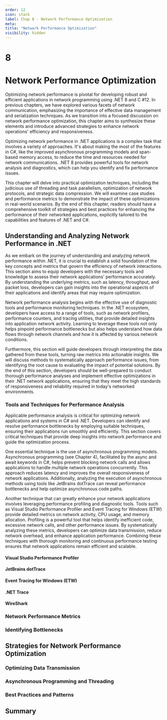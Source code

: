 ```yaml
---
order: 12
icon: stack
label: Chap 8 - Network Performance Optimization
meta:
title: "Network Performance Optimization"
visibility: hidden
---
```

# 8

# Network Performance Optimization

Optimizing network performance is pivotal for developing robust and efficient applications in network programming using .NET 8 and C #12. In previous chapters, we have explored various facets of network communication, emphasizing the importance of effective data management and serialization techniques. As we transition into a focused discussion on network performance optimization, this chapter aims to synthesize these elements and introduce advanced strategies to enhance network operations' efficiency and responsiveness.

Optimizing network performance in .NET applications is a complex task that involves a variety of approaches. It's about making the most of the features in C#, like the improved asynchronous programming models and span-based memory access, to reduce the time and resources needed for network communications. .NET 8 provides powerful tools for network analysis and diagnostics, which can help you identify and fix performance issues.

This chapter will delve into practical optimization techniques, including the judicious use of threading and task parallelism, optimization of network protocols, and strategic data compression. We will examine case studies and performance metrics to demonstrate the impact of these optimizations in real-world scenarios. By the end of this chapter, readers should have a comprehensive toolkit of strategies and best practices for enhancing the performance of their networked applications, explicitly tailored to the capabilities and features of .NET and C#.

## Understanding and Analyzing Network Performance in .NET

As we embark on the journey of understanding and analyzing network performance within .NET, it is crucial to establish a solid foundation of the key concepts and metrics that govern the efficiency of network interactions. This section aims to equip developers with the necessary tools and knowledge to assess their network applications' performance accurately. By understanding the underlying metrics, such as latency, throughput, and packet loss, developers can gain insights into the operational aspects of their applications and identify areas that may require optimization.

Network performance analysis begins with the effective use of diagnostic tools and performance monitoring techniques. In the .NET ecosystem, developers have access to a range of tools, such as network profilers, performance counters, and tracing utilities, that provide detailed insights into application network activity. Learning to leverage these tools not only helps pinpoint performance bottlenecks but also helps understand how data flows through network channels and how it is affected by various network conditions.

Furthermore, this section will guide developers through interpreting the data gathered from these tools, turning raw metrics into actionable insights. We will discuss methods to systematically approach performance issues, from identifying the root cause to evaluating the impact of potential solutions. By the end of this section, developers should be well-prepared to conduct thorough performance analyses and implement effective optimizations in their .NET network applications, ensuring that they meet the high standards of responsiveness and reliability required in today's networked environments.

### Tools and Techniques for Performance Analysis

Applicable performance analysis is critical for optimizing network applications and systems in C# and .NET. Developers can identify and resolve performance bottlenecks by employing suitable techniques, ensuring their applications run smoothly and efficiently. This section covers critical techniques that provide deep insights into network performance and guide the optimization process.

One essential technique is the use of asynchronous programming models. Asynchronous programming (see Chapter 4), facilitated by the async and await keywords in C#, helps prevent blocking network calls and allows applications to handle multiple network operations concurrently. This approach reduces latency and improves the overall responsiveness of network applications. Additionally, analyzing the execution of asynchronous methods using tools like JetBrains dotTrace can reveal performance bottlenecks and help optimize asynchronous code paths.



Another technique that can greatly enhance your network applications involves leveraging performance profiling and diagnostic tools. Tools such as Visual Studio Performance Profiler and Event Tracing for Windows (ETW) provide detailed metrics on network activity, CPU usage, and memory allocation. Profiling is a powerful tool that helps identify inefficient code, excessive network calls, and other performance issues. By systematically analyzing these metrics, developers can optimize data transmission, reduce network overhead, and enhance application performance. Combining these techniques with thorough monitoring and continuous performance testing ensures that network applications remain efficient and scalable.

#### Visual Studio Performance Profiler



#### JetBrains dotTrace



#### Event Tracing for Windows (ETW)



#### .NET Trace



#### WireShark



### Network Performance Metrics



### Identifying Bottlenecks



## Strategies for Network Performance Optimization



### Optimizing Data Transmission



### Asynchronous Programming and Threading



### Best Practices and Patterns



## Summary